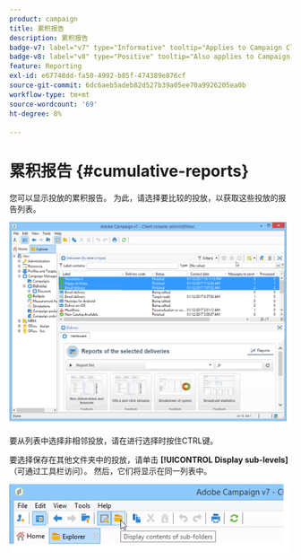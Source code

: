 ```yaml
---
product: campaign
title: 累积报告
description: 累积报告
badge-v7: label="v7" type="Informative" tooltip="Applies to Campaign Classic v7"
badge-v8: label="v8" type="Positive" tooltip="Also applies to Campaign v8"
feature: Reporting
exl-id: e67748dd-fa50-4992-b85f-474389e876cf
source-git-commit: 6dc6aeb5adeb82d527b39a05ee70a9926205ea0b
workflow-type: tm+mt
source-wordcount: '69'
ht-degree: 8%

---
```


# 累积报告 {#cumulative-reports}



您可以显示投放的累积报告。 为此，请选择要比较的投放，以获取这些投放的报告列表。

![](assets/s_ncs_user_report_compare_tab.png)

要从列表中选择非相邻投放，请在进行选择时按住CTRL键。

要选择保存在其他文件夹中的投放，请单击 **[!UICONTROL Display sub-levels]** （可通过工具栏访问）。 然后，它们将显示在同一列表中。

![](assets/s_ncs_user_display_children_icon.png)
